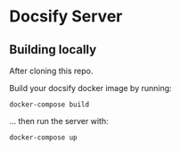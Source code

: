 Docsify Server
==============

## Building locally

After cloning this repo.

Build your docsify docker image by running:

```
docker-compose build
```

... then run the server with:

```
docker-compose up
```
